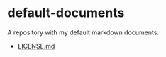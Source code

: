 # default-documents
A repository with my default markdown documents.

- [LICENSE.md](https://github.com/petercammeraat/default-documents/blob/develop/LICENSE)

